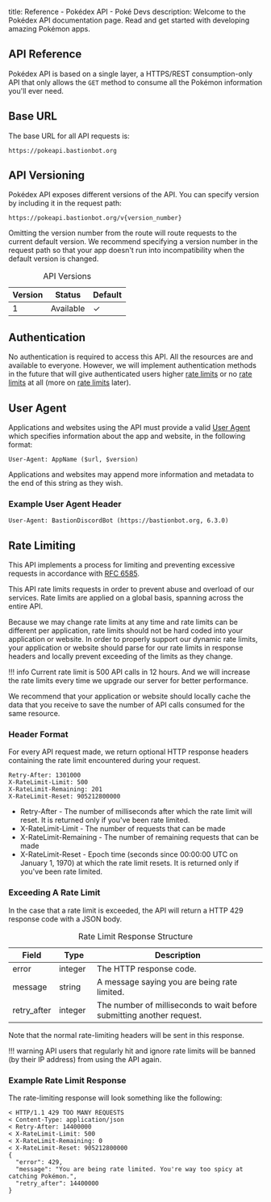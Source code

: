 title: Reference - Pokédex API - Poké Devs
description: Welcome to the Pokédex API documentation page. Read and get started with developing amazing Pokémon apps.

## API Reference
Pokédex API is based on a single layer, a HTTPS/REST consumption-only API that
only allows the `GET` method to consume all the Pokémon information you'll ever
need.

## Base URL
The base URL for all API requests is:
```URL
https://pokeapi.bastionbot.org
```

## API Versioning
Pokédex API exposes different versions of the API. You can specify version by
including it in the request path:
```URL
https://pokeapi.bastionbot.org/v{version_number}
```

Omitting the version number from the route will route requests to the current
default version. We recommend specifying a version number in the request path
so that your app doesn't run into incompatibility when the default version is
changed.

<table>
  <caption>API Versions</caption>
  <thead>
    <tr class="header">
      <th>Version</th>
      <th>Status</th>
      <th>Default</th>
    </tr>
  </thead>
  <tbody>
    <tr>
      <td>1</td>
      <td>Available</td>
      <td>✓</td>
    </tr>
  </tbody>
</table>

## Authentication
No authentication is required to access this API. All the resources are and
available to everyone. However, we will implement authentication methods in the
future that will give authenticated users higher [rate limits](#rate-limiting)
or no [rate limits](#rate-limiting) at all (more on [rate limits](#rate-limiting)
later).

## User Agent
Applications and websites using the API must provide a valid [User Agent](https://www.w3.org/Protocols/rfc2616/rfc2616-sec14.html#sec14.43)
which specifies information about the app and website, in the following format:

```
User-Agent: AppName ($url, $version)
```

Applications and websites may append more information and metadata to the end of
this string as they wish.

### Example User Agent Header
```
User-Agent: BastionDiscordBot (https://bastionbot.org, 6.3.0)
```

## Rate Limiting
This API implements a process for limiting and preventing excessive requests in
accordance with [RFC 6585](https://tools.ietf.org/html/rfc6585#section-4).

This API rate limits requests in order to prevent abuse and overload of our
services. Rate limits are applied on a global basis, spanning across the entire
API.

Because we may change rate limits at any time and rate limits can be
different per application, rate limits should not be hard coded into your
application or website. In order to properly support our dynamic rate
limits, your application or website should parse for our rate limits in
response headers and locally prevent exceeding of the limits as they change.

!!! info
    Current rate limit is 500 API calls in 12 hours. And we will increase the
    rate limits every time we upgrade our server for better performance.

We recommend that your application or website should locally cache the
data that you receive to save the number of API calls consumed for the same
resource.

### Header Format
For every API request made, we return optional HTTP response headers containing
the rate limit encountered during your request.

```
Retry-After: 1301000
X-RateLimit-Limit: 500
X-RateLimit-Remaining: 201
X-RateLimit-Reset: 905212800000
```

*   Retry-After - The number of milliseconds after which the rate limit will
    reset. It is returned only if you've been rate limited.
*   X-RateLimit-Limit - The number of requests that can be made
*   X-RateLimit-Remaining - The number of remaining requests that can be made
*   X-RateLimit-Reset - Epoch time (seconds since 00:00:00 UTC on January 1,
    1970) at which the rate limit resets. It is returned only if you've been
    rate limited.

### Exceeding A Rate Limit
In the case that a rate limit is exceeded, the API will return a HTTP 429
response code with a JSON body.

<table>
  <caption>Rate Limit Response Structure</caption>
  <thead>
    <tr class="header">
      <th width="15%">Field</th>
      <th width="15%">Type</th>
      <th width="70%">Description</th>
    </tr>
  </thead>
  <tbody>
    <tr>
      <td>error</td>
      <td>integer</td>
      <td>The HTTP response code.</td>
    </tr>
    <tr>
      <td>message</td>
      <td>string</td>
      <td>A message saying you are being rate limited.</td>
    </tr>
    <tr>
      <td>retry_after</td>
      <td>integer</td>
      <td>The number of milliseconds to wait before submitting another request.</td>
    </tr>
  </tbody>
</table>

Note that the normal rate-limiting headers will be sent in this response.

!!! warning
    API users that regularly hit and ignore rate limits will be banned (by their
    IP address) from using the API again.

### Example Rate Limit Response
The rate-limiting response will look something like the following:

```
< HTTP/1.1 429 TOO MANY REQUESTS
< Content-Type: application/json
< Retry-After: 14400000
< X-RateLimit-Limit: 500
< X-RateLimit-Remaining: 0
< X-RateLimit-Reset: 905212800000
{
  "error": 429,
  "message": "You are being rate limited. You're way too spicy at catching Pokémon.",
  "retry_after": 14400000
}
```
